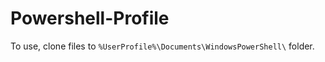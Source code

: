 Powershell-Profile
==================

To use, clone files to `%UserProfile%\Documents\WindowsPowerShell\` folder.
